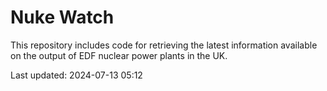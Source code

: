 # Nuke Watch

This repository includes code for retrieving the latest information available on the output of EDF nuclear power plants in the UK.

Last updated: 2024-07-13 05:12